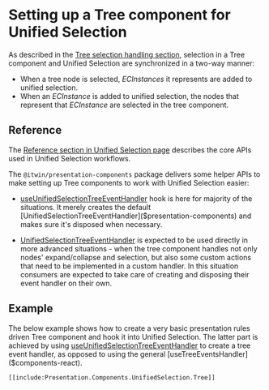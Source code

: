 # Setting up a Tree component for Unified Selection

As described in the [Tree selection handling section](./index.md#tree), selection in a Tree component and Unified Selection are synchronized in a two-way manner:

- When a tree node is selected, _ECInstances_ it represents are added to unified selection.
- When an _ECInstance_ is added to unified selection, the nodes that represent that _ECInstance_ are selected in the tree component.

## Reference

The [Reference section in Unified Selection page](./index.md#reference) describes the core APIs used in Unified Selection workflows.

The `@itwin/presentation-components` package delivers some helper APIs to make setting up Tree components to work with Unified Selection easier:

- [useUnifiedSelectionTreeEventHandler]($presentation-components) hook is here for majority of the situations. It merely creates the default [UnifiedSelectionTreeEventHandler]($presentation-components) and makes sure it's disposed when necessary.

- [UnifiedSelectionTreeEventHandler]($presentation-components) is expected to be used directly in more advanced situations - when the tree component handles not only nodes' expand/collapse and selection, but also some custom actions that need to be implemented in a custom handler. In this situation consumers are expected to take care of creating and disposing their event handler on their own.

## Example

The below example shows how to create a very basic presentation rules driven Tree component and hook it into Unified Selection. The latter part is achieved by using [useUnifiedSelectionTreeEventHandler]($presentation-components) to create a tree event handler, as opposed to using the general [useTreeEventsHandler]($components-react).

```tsx
[[include:Presentation.Components.UnifiedSelection.Tree]]
```
